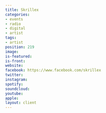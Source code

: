 ```yaml
---
title: Skrillex
categories:
- events
- radio
- digital
- artist
tags:
- artist
position: 219
image: 
is-featured: 
is-front: 
website: 
facebook: https://www.facebook.com/skrillex
twitter: 
instagram: 
spotify: 
soundcloud: 
youtube: 
apple: 
layout: client
---
```


